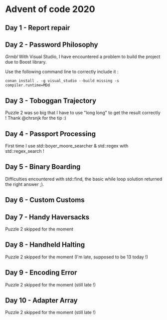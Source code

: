 # Advent of code 2020

## Day 1 - Report repair

## Day 2 - Password Philosophy

*Grmbl* With Visual Studio, I have encountered a problem to build the project due to Boost library. 

Use the following command line to correctly include it :

`conan install . -g visual_studio --build missing -s compiler.runtime=MDd`

## Day 3 - Toboggan Trajectory

Puzzle 2 was so big that I have to use "long long" to get the result correctly ! Thank @chrsnjk for the tip :)

## Day 4 - Passport Processing

First time I use std::boyer_moore_searcher & std::regex with std::regex_search ! 

## Day 5 - Binary Boarding

Difficulties encountered with std::find, the basic while loop solution returned the right answer ;).

## Day 6 - Custom Customs

## Day 7 - Handy Haversacks

Puzzle 2 skipped for the moment

## Day 8 - Handheld Halting

Puzzle 2 skipped for the moment (I'm late, supposed to be 13 today !)

## Day 9 - Encoding Error

Puzzle 2 skipped for the moment (still late !)

## Day 10 - Adapter Array

Puzzle 2 skipped for the moment (still late !)


